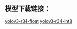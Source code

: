 ## 模型下载链接：
[yolov3-r34-float](https://paddle-inference-dist.bj.bcebos.com/Paddle-Inference-Demo/yolov3_r34_float.tgz)
[yolov3-r34-int8](https://paddle-inference-dist.bj.bcebos.com/Paddle-Inference-Demo/yolov3_r34_int8.tgz)

